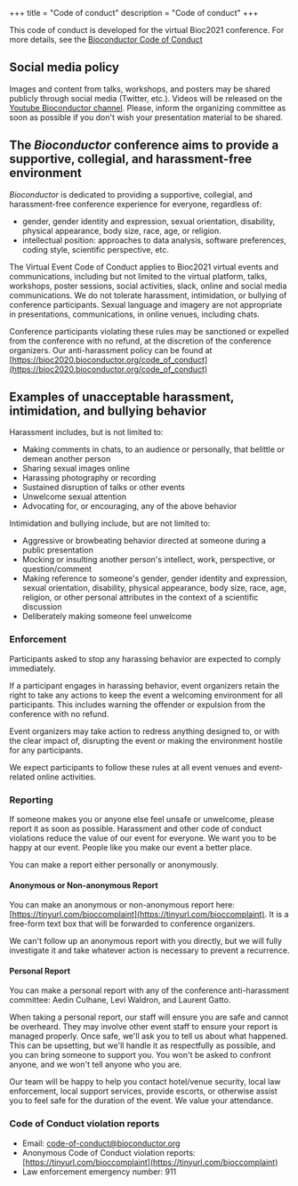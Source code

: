 +++
title = "Code of conduct"
description = "Code of conduct"
+++

This code of conduct is developed for the virtual Bioc2021 conference. For more details, see the [Bioconductor Code of Conduct](https://www.bioconductor.org/about/code-of-conduct/)
<!-- The original Code of Conduct is copy-pasted and quoted below -->

## Social media policy

Images and content from talks, workshops, and posters may be shared publicly through social media (Twitter, etc.). Videos will be released on the [Youtube Bioconductor channel](https://www.youtube.com/user/bioconductor). Please, inform the organizing committee as soon as possible if you don't wish your presentation material to be shared. <!--To avoid confusion, presentations not to be shared should be labeled "Do Not Share" on each slide, as should be posters.-->

## The _Bioconductor_ conference aims to provide a supportive, collegial, and harassment-free environment

_Bioconductor_ is dedicated to providing a supportive, collegial, and harassment-free 
conference experience for everyone, regardless of:
* gender, gender identity and expression, sexual orientation, disability, 
physical appearance, body size, race, age, or religion. 
* intellectual position: approaches to data analysis, software preferences, coding style, scientific perspective, etc.

The Virtual Event Code of Conduct applies to Bioc2021 virtual events and communications, including but not limited to the virtual platform, talks, workshops, poster sessions, social activities, slack, online and social media communications. We do not tolerate harassment, intimidation, or bullying of conference participants. Sexual language and imagery are not appropriate in presentations, communications, in online venues, including chats. 

Conference participants violating these rules may be sanctioned or expelled from the conference with no refund, 
at the discretion of the conference organizers. Our anti-harassment policy can be found at [https://bioc2020.bioconductor.org/code_of_conduct](https://bioc2020.bioconductor.org/code_of_conduct)

## Examples of unacceptable harassment, intimidation, and bullying behavior

Harassment includes, but is not limited to:

* Making comments in chats, to an audience or personally, that belittle or demean another person
* Sharing sexual images online
* Harassing photography or recording
* Sustained disruption of talks or other events
* Unwelcome sexual attention
* Advocating for, or encouraging, any of the above behavior 

Intimidation and bullying include, but are not limited to:

* Aggressive or browbeating behavior directed at someone during a public presentation
* Mocking or insulting another person's intellect, work, perspective, or question/comment
* Making reference to someone's gender, gender identity and expression, sexual orientation, disability, 
physical appearance, body size, race, age, religion, or other personal attributes in the context of a scientific 
discussion
* Deliberately making someone feel unwelcome

### Enforcement

Participants asked to stop any harassing behavior are expected to comply immediately.

If a participant engages in harassing behavior, event organizers retain the right to take any actions to keep the event a welcoming environment for all participants. This includes warning the offender or expulsion from the conference with no refund. 

Event organizers may take action to redress anything designed to, or with the clear impact of, disrupting the event or making the environment hostile for any participants. 

We expect participants to follow these rules at all event venues and event-related online activities.

### Reporting

If someone makes you or anyone else feel unsafe or unwelcome, please report it as soon as possible. 
Harassment and other code of conduct violations reduce the value of our event for everyone. 
We want you to be happy at our event. People like you make our event a better place. 

You can make a report either personally or anonymously. 

#### Anonymous or Non-anonymous Report

You can make an anonymous or non-anonymous report here: [https://tinyurl.com/bioccomplaint](https://tinyurl.com/bioccomplaint). It is a free-form text box that will be forwarded to conference organizers.

We can't follow up an anonymous report with you directly, but we will fully investigate it and take whatever action is necessary to prevent a recurrence. 

#### Personal Report

You can make a personal report with any of the conference anti-harassment committee: Aedin Culhane, Levi Waldron, and Laurent Gatto.

When taking a personal report, our staff will ensure you are safe and cannot be overheard. They may involve other event staff to ensure your report is managed properly. Once safe, we'll ask you to tell us about what happened. This can be upsetting, but we'll handle it as respectfully as possible, and you can bring someone to support you. You won't be asked to confront anyone, and we won't tell anyone who you are. 

Our team will be happy to help you contact hotel/venue security, local law enforcement, local support services, provide escorts, or otherwise assist you to feel safe for the duration of the event. We value your attendance. 

### Code of Conduct violation reports 

* Email: [code-of-conduct@bioconductor.org](mailto:workshop@bioconductor.org?subject=BioC2019%20code-of-conduct)
* Anonymous Code of Conduct violation reports: [https://tinyurl.com/bioccomplaint](https://tinyurl.com/bioccomplaint)
* Law enforcement emergency number: 911

<!--
### Code of Conduct Committee

|       |   |     |   |      |
|-------|---|-----|---|------|
| ![](../img/organizers/Aedin.jpg) | &nbsp; | ![](../img/organizers/LeviWaldron.jpg) | &nbsp; | ![](../img/organizers/Laurent.jpg) |
| [Aedin Culhane](mailto:aedin@jimmy.harvard.edu?subject=BioC2019%20code-of-conduct) | &nbsp;  | [Levi Waldron](mailto:lwaldron.research@gmail.com?subject=BioC2019%20Code-of-conduct) | &nbsp; | [Laurent Gatto](mailto:laurent.gatto@uclouvain.be?subject=BioC2019%20Code-of-conduct) |

-->